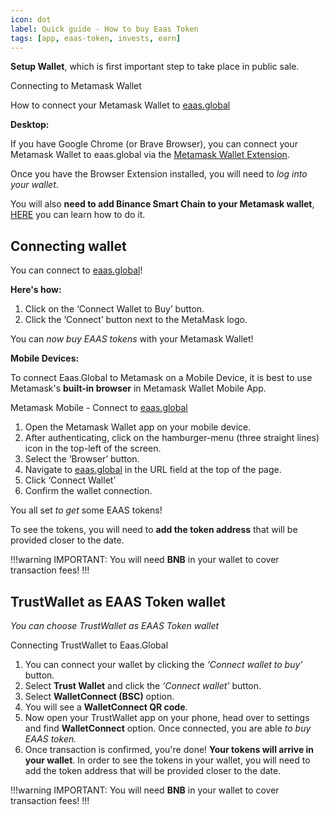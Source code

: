 ```yaml
---
icon: dot
label: Quick guide - How to buy Eaas Token
tags: [app, eaas-token, invests, earn]
---
```


**Setup Wallet**, which is first important step to take place in public sale.
 
Connecting to Metamask Wallet
 
How to connect your Metamask Wallet to [eaas.global](https://eaas.global/)
 
**Desktop:**
 
If you have Google Chrome (or Brave Browser), you can connect your Metamask Wallet to eaas.global via the [Metamask Wallet Extension](https://metamask.io/). 


Once you have the Browser Extension installed, you will need to *log into your wallet*. 

You will also **need to add Binance Smart Chain to your Metamask wallet**, [HERE](https://academy.binance.com/en/articles/connecting-metamask-to-binance-smart-chain) you can learn how to do it. 

## Connecting wallet

You can connect to [eaas.global](https://eaas.global/)!

**Here's how:**

1. Click on the ‘Connect Wallet to Buy’ button. 
2. Click the ‘Connect’ button next to the MetaMask logo. 

You can *now buy EAAS tokens* with your Metamask Wallet!
 
**Mobile Devices:**
 
To connect Eaas.Global to Metamask on a Mobile Device, it is best to use Metamask's **built-in browser** in Metamask Wallet Mobile App.
 
Metamask Mobile - Connect to [eaas.global](https://eaas.global/)
 
1. Open the Metamask Wallet app on your mobile device. 
2. After authenticating, click on the hamburger-menu (three straight lines) icon in the top-left of the screen.
3. Select the ‘Browser’ button.
4. Navigate to [eaas.global](https://eaas.global/) in the URL field at the top of the page.
5. Click ‘Connect Wallet’
6. Confirm the wallet connection.
 
You all set *to get* some EAAS tokens!
 
To see the tokens, you will need to **add the token address** that will be provided closer to the date.

!!!warning IMPORTANT:
You will need **BNB** in your wallet to cover transaction fees!
!!!

## TrustWallet as EAAS Token wallet

*You can choose TrustWallet as EAAS Token wallet*
 
Connecting TrustWallet to Eaas.Global
 
1. You can connect your wallet by clicking the *‘Connect wallet to buy’* button.
2. Select **Trust Wallet** and click the *‘Connect wallet’* button. 
3. Select **WalletConnect (BSC)** option. 
4. You will see a **WalletConnect QR code**.
5. Now open your TrustWallet app on your phone, head over to settings and find **WalletConnect** option. Once connected, you are able *to buy EAAS token.* 
6. Once transaction is confirmed, you're done! **Your tokens will arrive in your wallet**. In order to see the tokens in your wallet, you will need to add the token address that will be provided closer to the date.

!!!warning IMPORTANT:
You will need **BNB** in your wallet to cover transaction fees!
!!!